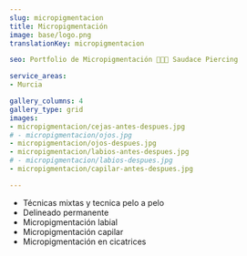 ```yaml
---
slug: micropigmentacion
title: Micropigmentación
image: base/logo.png
translationKey: micropigmentacion

seo: Portfolio de Micropigmentación 🧷👂🏻 Saudace Piercing

service_areas:
- Murcia

gallery_columns: 4
gallery_type: grid
images:
- micropigmentacion/cejas-antes-despues.jpg
# - micropigmentacion/ojos.jpg
- micropigmentacion/ojos-despues.jpg
- micropigmentacion/labios-antes-despues.jpg
# - micropigmentacion/labios-despues.jpg
- micropigmentacion/capilar-antes-despues.jpg

---
```

- Técnicas mixtas y tecnica pelo a pelo
- Delineado permanente
- Micropigmentación labial
- Micropigmentación capilar
- Micropigmentación en cicatrices